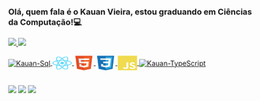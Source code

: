 ### Olá, quem fala é o Kauan Vieira, estou graduando em Ciências da Computação!💻


<!-- Tudo que vc poderá liberar com o tempo, vc é capaz!

Here are some ideas to get you started:

- 🔭 Estudante de Linguagens de Programação ...
- 🌱 I’m currently learning ...
- 😄 Pronouns: ele/dele
-->
  <a href="https://github.com/Kauan-VX">
  <img height="180em" src="https://github-readme-stats.vercel.app/api?username=Kauan-VX&show_icons=true&theme=dark&include_all_commits=true&count_private=true"/>
  <img height="180em" src="https://github-readme-stats.vercel.app/api/top-langs/?username=Kauan-VX&layout=compact&langs_count=7&theme=dark"/>
</div>
<div style="display: inline_block"><br>
  <img align="center" alt="Kauan-Sql" height="40" width="40" src="https://img.icons8.com/external-flaticons-lineal-color-flat-icons/344/external-sql-web-hosting-flaticons-lineal-color-flat-icons.png">
<img align="center" alt="Kauan-React" height="30" width="40" src="https://raw.githubusercontent.com/devicons/devicon/master/icons/react/react-original.svg">
<img align="center" alt="Kauan-HTML" height="30" width="40" src="https://raw.githubusercontent.com/devicons/devicon/master/icons/html5/html5-original.svg">
<img align="center" alt="Kauan-CSS" height="30" width="40" src="https://raw.githubusercontent.com/devicons/devicon/master/icons/css3/css3-original.svg">
<img align="center" alt="Kauan-JS" height="30" width="40" src="https://raw.githubusercontent.com/devicons/devicon/master/icons/javascript/javascript-plain.svg">
  <img align="center" alt="Kauan-TypeScript" height="30" width="40" src="[https://raw.githubusercontent.com/devicons/devicon/master/icons/javascript/javascript-plain.svg](https://raw.githubusercontent.com/devicons/devicon/master/icons/typescript/typescript-plain.svg)">


</div>
  
  ##
 
<div> 
  <a href="https://instagram.com/kauankvx" target="_blank"><img src="https://img.shields.io/badge/-Instagram-%23E4405F?style=for-the-badge&logo=instagram&logoColor=white" target="_blank"></a>
  <a href = "mailto:kauanvieiraxavierk@gmail.com"><img src="https://img.shields.io/badge/-Gmail-%23333?style=for-the-badge&logo=gmail&logoColor=white" target="_blank"></a>
  <a href="https://www.linkedin.com/in/kauan-vieira-xavier-445205174" target="_blank"><img src="https://img.shields.io/badge/-LinkedIn-%230077B5?style=for-the-badge&logo=linkedin&logoColor=white" target="_blank"></a>


</div>
